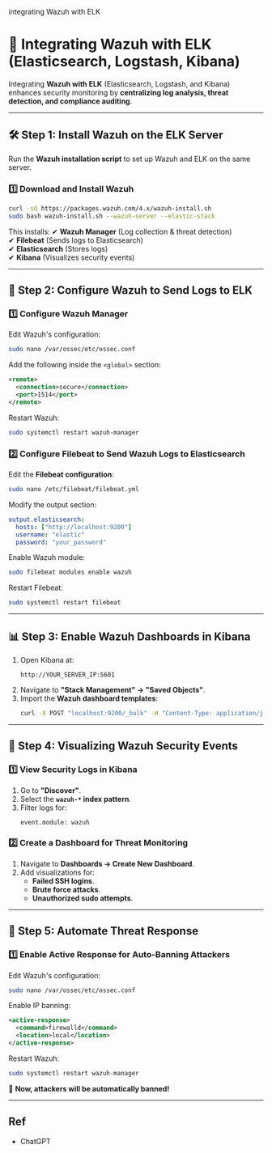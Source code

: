 integrating Wazuh with ELK

# **🔗 Integrating Wazuh with ELK (Elasticsearch, Logstash, Kibana)**
Integrating **Wazuh with ELK** (Elasticsearch, Logstash, and Kibana) enhances security monitoring by **centralizing log analysis, threat detection, and compliance auditing**.

---

## **🛠 Step 1: Install Wazuh on the ELK Server**
Run the **Wazuh installation script** to set up Wazuh and ELK on the same server.

### **1️⃣ Download and Install Wazuh**
```bash
curl -sO https://packages.wazuh.com/4.x/wazuh-install.sh
sudo bash wazuh-install.sh --wazuh-server --elastic-stack
```
This installs:
✔ **Wazuh Manager** (Log collection & threat detection)  
✔ **Filebeat** (Sends logs to Elasticsearch)  
✔ **Elasticsearch** (Stores logs)  
✔ **Kibana** (Visualizes security events)  

---

## **📂 Step 2: Configure Wazuh to Send Logs to ELK**
### **1️⃣ Configure Wazuh Manager**
Edit Wazuh's configuration:
```bash
sudo nano /var/ossec/etc/ossec.conf
```
Add the following inside the `<global>` section:
```xml
<remote>
  <connection>secure</connection>
  <port>1514</port>
</remote>
```
Restart Wazuh:
```bash
sudo systemctl restart wazuh-manager
```

### **2️⃣ Configure Filebeat to Send Wazuh Logs to Elasticsearch**
Edit the **Filebeat configuration**:
```bash
sudo nano /etc/filebeat/filebeat.yml
```
Modify the output section:
```yaml
output.elasticsearch:
  hosts: ["http://localhost:9200"]
  username: "elastic"
  password: "your_password"
```
Enable Wazuh module:
```bash
sudo filebeat modules enable wazuh
```
Restart Filebeat:
```bash
sudo systemctl restart filebeat
```

---

## **📊 Step 3: Enable Wazuh Dashboards in Kibana**
1. Open Kibana at:  
   ```
   http://YOUR_SERVER_IP:5601
   ```
2. Navigate to **"Stack Management" → "Saved Objects"**.
3. Import the **Wazuh dashboard templates**:
   ```bash
   curl -X POST "localhost:9200/_bulk" -H "Content-Type: application/json" -d @/usr/share/kibana/data/wazuh_templates.json
   ```

---

## **🚨 Step 4: Visualizing Wazuh Security Events**
### **1️⃣ View Security Logs in Kibana**
1. Go to **"Discover"**.
2. Select the **`wazuh-*` index pattern**.
3. Filter logs for:
   ```kibana
   event.module: wazuh
   ```

### **2️⃣ Create a Dashboard for Threat Monitoring**
1. Navigate to **Dashboards → Create New Dashboard**.
2. Add visualizations for:
   - **Failed SSH logins**.
   - **Brute force attacks**.
   - **Unauthorized sudo attempts**.

---

## **🚀 Step 5: Automate Threat Response**
### **1️⃣ Enable Active Response for Auto-Banning Attackers**
Edit Wazuh's configuration:
```bash
sudo nano /var/ossec/etc/ossec.conf
```
Enable IP banning:
```xml
<active-response>
  <command>firewalld</command>
  <location>local</location>
</active-response>
```
Restart Wazuh:
```bash
sudo systemctl restart wazuh-manager
```
🔹 **Now, attackers will be automatically banned!**

---

## Ref

- ChatGPT